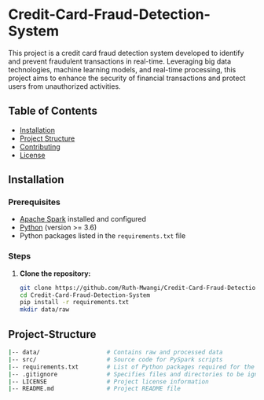 # Credit-Card-Fraud-Detection-System
This project is a credit card fraud detection system developed to identify and prevent fraudulent transactions in real-time. Leveraging big data technologies, machine learning models, and real-time processing, this project aims to enhance the security of financial transactions and protect users from unauthorized activities.

## Table of Contents

- [Installation](#installation)
- [Project Structure](#project-structure)
- [Contributing](#contributing)
- [License](#license)

## Installation

### Prerequisites

- [Apache Spark](https://spark.apache.org/) installed and configured
- [Python](https://www.python.org/) (version >= 3.6)
- Python packages listed in the `requirements.txt` file

### Steps

1. **Clone the repository:**

   ```bash
   git clone https://github.com/Ruth-Mwangi/Credit-Card-Fraud-Detection-System.git
   cd Credit-Card-Fraud-Detection-System
   pip install -r requirements.txt
   mkdir data/raw
   ```

## Project-Structure

```bash
|-- data/                   # Contains raw and processed data
|-- src/                    # Source code for PySpark scripts
|-- requirements.txt        # List of Python packages required for the project
|-- .gitignore              # Specifies files and directories to be ignored by Git
|-- LICENSE                 # Project license information
|-- README.md               # Project README file
```
